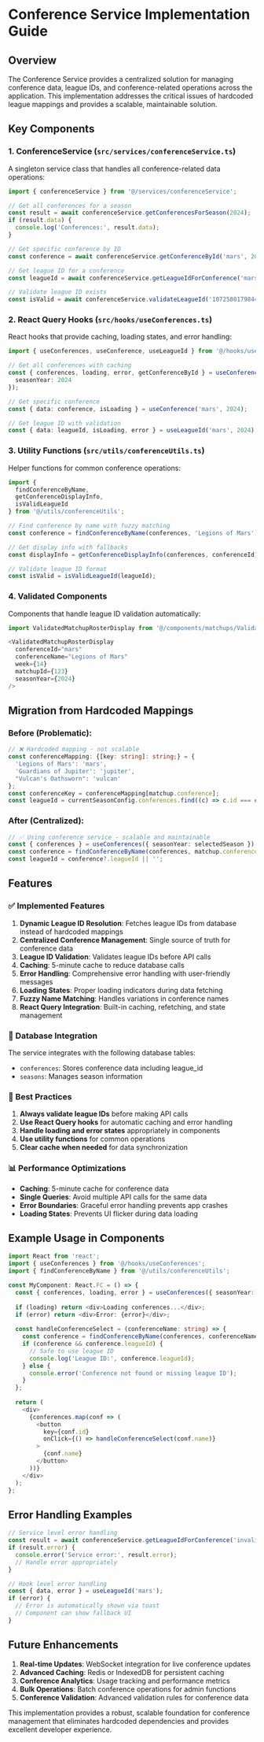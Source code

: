 # Conference Service Implementation Guide

## Overview

The Conference Service provides a centralized solution for managing conference data, league IDs, and conference-related operations across the application. This implementation addresses the critical issues of hardcoded league mappings and provides a scalable, maintainable solution.

## Key Components

### 1. ConferenceService (`src/services/conferenceService.ts`)

A singleton service class that handles all conference-related data operations:

```typescript
import { conferenceService } from '@/services/conferenceService';

// Get all conferences for a season
const result = await conferenceService.getConferencesForSeason(2024);
if (result.data) {
  console.log('Conferences:', result.data);
}

// Get specific conference by ID
const conference = await conferenceService.getConferenceById('mars', 2024);

// Get league ID for a conference
const leagueId = await conferenceService.getLeagueIdForConference('mars', 2024);

// Validate league ID exists
const isValid = await conferenceService.validateLeagueId('1072580179844857856', 2024);
```

### 2. React Query Hooks (`src/hooks/useConferences.ts`)

React hooks that provide caching, loading states, and error handling:

```typescript
import { useConferences, useConference, useLeagueId } from '@/hooks/useConferences';

// Get all conferences with caching
const { conferences, loading, error, getConferenceById } = useConferences({ 
  seasonYear: 2024 
});

// Get specific conference
const { data: conference, isLoading } = useConference('mars', 2024);

// Get league ID with validation
const { data: leagueId, isLoading, error } = useLeagueId('mars', 2024);
```

### 3. Utility Functions (`src/utils/conferenceUtils.ts`)

Helper functions for common conference operations:

```typescript
import { 
  findConferenceByName, 
  getConferenceDisplayInfo, 
  isValidLeagueId 
} from '@/utils/conferenceUtils';

// Find conference by name with fuzzy matching
const conference = findConferenceByName(conferences, 'Legions of Mars');

// Get display info with fallbacks
const displayInfo = getConferenceDisplayInfo(conferences, conferenceId);

// Validate league ID format
const isValid = isValidLeagueId(leagueId);
```

### 4. Validated Components

Components that handle league ID validation automatically:

```typescript
import ValidatedMatchupRosterDisplay from '@/components/matchups/ValidatedMatchupRosterDisplay';

<ValidatedMatchupRosterDisplay
  conferenceId="mars"
  conferenceName="Legions of Mars"
  week={14}
  matchupId={123}
  seasonYear={2024}
/>
```

## Migration from Hardcoded Mappings

### Before (Problematic):
```typescript
// ❌ Hardcoded mapping - not scalable
const conferenceMapping: {[key: string]: string;} = {
  'Legions of Mars': 'mars',
  'Guardians of Jupiter': 'jupiter',
  "Vulcan's Oathsworn": 'vulcan'
};
const conferenceKey = conferenceMapping[matchup.conference];
const leagueId = currentSeasonConfig.conferences.find((c) => c.id === conferenceKey)?.leagueId || '';
```

### After (Centralized):
```typescript
// ✅ Using conference service - scalable and maintainable
const { conferences } = useConferences({ seasonYear: selectedSeason });
const conference = findConferenceByName(conferences, matchup.conference);
const leagueId = conference?.leagueId || '';
```

## Features

### ✅ Implemented Features

1. **Dynamic League ID Resolution**: Fetches league IDs from database instead of hardcoded mappings
2. **Centralized Conference Management**: Single source of truth for conference data
3. **League ID Validation**: Validates league IDs before API calls
4. **Caching**: 5-minute cache to reduce database calls
5. **Error Handling**: Comprehensive error handling with user-friendly messages
6. **Loading States**: Proper loading indicators during data fetching
7. **Fuzzy Name Matching**: Handles variations in conference names
8. **React Query Integration**: Built-in caching, refetching, and state management

### 🔧 Database Integration

The service integrates with the following database tables:
- `conferences`: Stores conference data including league_id
- `seasons`: Manages season information

### 🎯 Best Practices

1. **Always validate league IDs** before making API calls
2. **Use React Query hooks** for automatic caching and error handling
3. **Handle loading and error states** appropriately in components
4. **Use utility functions** for common operations
5. **Clear cache when needed** for data synchronization

### 📊 Performance Optimizations

- **Caching**: 5-minute cache for conference data
- **Single Queries**: Avoid multiple API calls for the same data
- **Error Boundaries**: Graceful error handling prevents app crashes
- **Loading States**: Prevents UI flicker during data loading

## Example Usage in Components

```typescript
import React from 'react';
import { useConferences } from '@/hooks/useConferences';
import { findConferenceByName } from '@/utils/conferenceUtils';

const MyComponent: React.FC = () => {
  const { conferences, loading, error } = useConferences({ seasonYear: 2024 });
  
  if (loading) return <div>Loading conferences...</div>;
  if (error) return <div>Error: {error}</div>;
  
  const handleConferenceSelect = (conferenceName: string) => {
    const conference = findConferenceByName(conferences, conferenceName);
    if (conference && conference.leagueId) {
      // Safe to use league ID
      console.log('League ID:', conference.leagueId);
    } else {
      console.error('Conference not found or missing league ID');
    }
  };
  
  return (
    <div>
      {conferences.map(conf => (
        <button 
          key={conf.id} 
          onClick={() => handleConferenceSelect(conf.name)}
        >
          {conf.name}
        </button>
      ))}
    </div>
  );
};
```

## Error Handling Examples

```typescript
// Service level error handling
const result = await conferenceService.getLeagueIdForConference('invalid-id');
if (result.error) {
  console.error('Service error:', result.error);
  // Handle error appropriately
}

// Hook level error handling
const { data, error } = useLeagueId('mars');
if (error) {
  // Error is automatically shown via toast
  // Component can show fallback UI
}
```

## Future Enhancements

1. **Real-time Updates**: WebSocket integration for live conference updates
2. **Advanced Caching**: Redis or IndexedDB for persistent caching
3. **Conference Analytics**: Usage tracking and performance metrics
4. **Bulk Operations**: Batch conference operations for admin functions
5. **Conference Validation**: Advanced validation rules for conference data

This implementation provides a robust, scalable foundation for conference management that eliminates hardcoded dependencies and provides excellent developer experience.